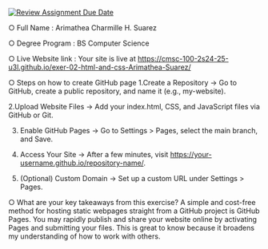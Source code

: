 [![Review Assignment Due Date](https://classroom.github.com/assets/deadline-readme-button-22041afd0340ce965d47ae6ef1cefeee28c7c493a6346c4f15d667ab976d596c.svg)](https://classroom.github.com/a/pBNUHphn)

○ Full Name : Arimathea Charmille H. Suarez

○ Degree Program : BS Computer Science

○ Live Website link : Your site is live at https://cmsc-100-2s24-25-u3l.github.io/exer-02-html-and-css-Arimathea-Suarez/


○ Steps on how to create GitHub page 
1.Create a Repository → Go to GitHub, create a public repository, and name it (e.g., my-website).

2.Upload Website Files → Add your index.html, CSS, and JavaScript files via GitHub or Git.

3. Enable GitHub Pages → Go to Settings > Pages, select the main branch, and Save.

4. Access Your Site → After a few minutes, visit https://your-username.github.io/repository-name/.

5. (Optional) Custom Domain → Set up a custom URL under Settings > Pages.
   
   
○ What are your key takeaways from this exercise?
A simple and cost-free method for hosting static webpages straight from a GitHub project is GitHub Pages. You may rapidly publish and share your website online by activating Pages and submitting your files. This is great to know because it broadens my understanding of how to work with others.

